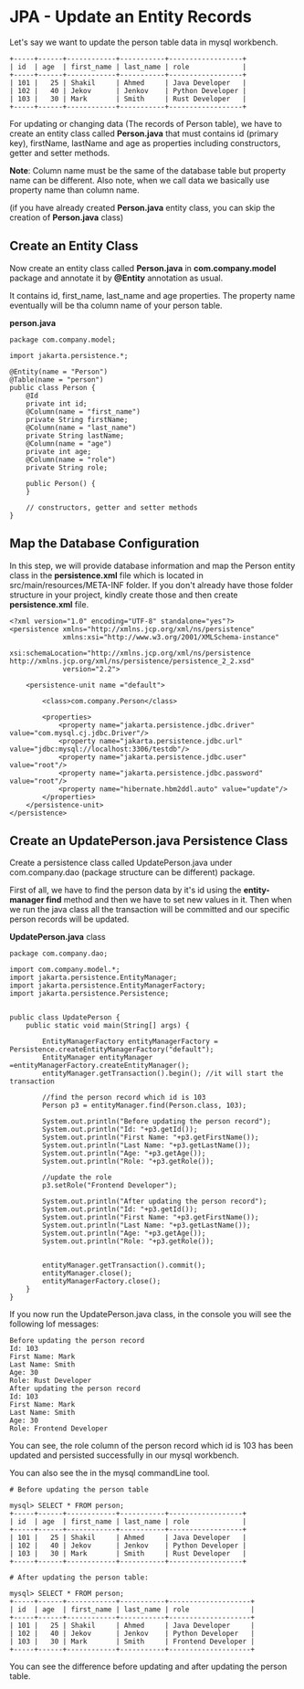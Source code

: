 
# JPA - Update an Entity Records

Let's say we want to update the person table data in mysql workbench.


```
+-----+------+------------+-----------+------------------+
| id  | age  | first_name | last_name | role             |
+-----+------+------------+-----------+------------------+
| 101 |   25 | Shakil     | Ahmed     | Java Developer   |
| 102 |   40 | Jekov      | Jenkov    | Python Developer |
| 103 |   30 | Mark       | Smith     | Rust Developer   |
+-----+------+------------+-----------+------------------+
```


For updating or changing data (The records of Person table), we have to create an entity class called **Person.java** that must contains id (primary key), firstName, lastName and age as properties including constructors, getter and setter methods. 

**Note**: Column name must be the same of the database table but property name can be different. Also note, when we call data we basically use property name than column name.

(if you have already created **Person.java** entity class, you can skip the creation of **Person.java** class)


## Create an Entity Class

Now create an entity class called **Person.java** in **com.company.model** package and annotate it by **@Entity** annotation as usual.

It contains id, first_name, last_name and age properties. The property name eventually will be tha column name of your person table.


**person.java**

```
package com.company.model;

import jakarta.persistence.*;

@Entity(name = "Person")
@Table(name = "person")
public class Person {
    @Id
    private int id;
    @Column(name = "first_name")
    private String firstName;
    @Column(name = "last_name")
    private String lastName;
    @Column(name = "age")
    private int age;
    @Column(name = "role")
    private String role;

    public Person() {
    }

    // constructors, getter and setter methods
}
```

## Map the Database Configuration


In this step, we will provide database information and map the Person entity class in the **persistence.xml** file which is located in src/main/resources/META-INF folder. If you don't already have those folder structure in your project, kindly create those and then create **persistence.xml** file.

```
<?xml version="1.0" encoding="UTF-8" standalone="yes"?>
<persistence xmlns="http://xmlns.jcp.org/xml/ns/persistence"
             xmlns:xsi="http://www.w3.org/2001/XMLSchema-instance"
             xsi:schemaLocation="http://xmlns.jcp.org/xml/ns/persistence http://xmlns.jcp.org/xml/ns/persistence/persistence_2_2.xsd"
             version="2.2">

    <persistence-unit name ="default">

        <class>com.company.Person</class>

        <properties>
            <property name="jakarta.persistence.jdbc.driver" value="com.mysql.cj.jdbc.Driver"/>
            <property name="jakarta.persistence.jdbc.url" value="jdbc:mysql://localhost:3306/testdb"/>
            <property name="jakarta.persistence.jdbc.user" value="root"/>
            <property name="jakarta.persistence.jdbc.password" value="root"/>
            <property name="hibernate.hbm2ddl.auto" value="update"/>
        </properties>
    </persistence-unit>
</persistence>
```

## Create an UpdatePerson.java Persistence Class

Create a persistence class called UpdatePerson.java under com.company.dao (package structure can be different) package.


First of all, we have to find the person data by it's id using the **entity-manager find** method and then we have to set new values in it. Then when we run the java class all the transaction will be committed and our specific person records will be updated.

**UpdatePerson.java** class

```
package com.company.dao;

import com.company.model.*;
import jakarta.persistence.EntityManager;
import jakarta.persistence.EntityManagerFactory;
import jakarta.persistence.Persistence;


public class UpdatePerson {
    public static void main(String[] args) {

        EntityManagerFactory entityManagerFactory = Persistence.createEntityManagerFactory("default");
        EntityManager entityManager =entityManagerFactory.createEntityManager();
        entityManager.getTransaction().begin(); //it will start the transaction

        //find the person record which id is 103
        Person p3 = entityManager.find(Person.class, 103);

        System.out.println("Before updating the person record");
        System.out.println("Id: "+p3.getId());
        System.out.println("First Name: "+p3.getFirstName());
        System.out.println("Last Name: "+p3.getLastName());
        System.out.println("Age: "+p3.getAge());
        System.out.println("Role: "+p3.getRole());

        //update the role
        p3.setRole("Frontend Developer");

        System.out.println("After updating the person record");
        System.out.println("Id: "+p3.getId());
        System.out.println("First Name: "+p3.getFirstName());
        System.out.println("Last Name: "+p3.getLastName());
        System.out.println("Age: "+p3.getAge());
        System.out.println("Role: "+p3.getRole());


        entityManager.getTransaction().commit();
        entityManager.close();
        entityManagerFactory.close();
    }
}
```

If you now run the UpdatePerson.java class, in the console you will see the following lof messages:


```
Before updating the person record
Id: 103
First Name: Mark
Last Name: Smith
Age: 30
Role: Rust Developer
After updating the person record
Id: 103
First Name: Mark
Last Name: Smith
Age: 30
Role: Frontend Developer
```

You can see, the role column of the person record which id is 103 has been updated and persisted successfully in our mysql workbench.

You can also see the in the mysql commandLine tool.


```
# Before updating the person table

mysql> SELECT * FROM person;
+-----+------+------------+-----------+------------------+
| id  | age  | first_name | last_name | role             |
+-----+------+------------+-----------+------------------+
| 101 |   25 | Shakil     | Ahmed     | Java Developer   |
| 102 |   40 | Jekov      | Jenkov    | Python Developer |
| 103 |   30 | Mark       | Smith     | Rust Developer   |
+-----+------+------------+-----------+------------------+

# After updating the person table:

mysql> SELECT * FROM person;
+-----+------+------------+-----------+--------------------+
| id  | age  | first_name | last_name | role               |
+-----+------+------------+-----------+--------------------+
| 101 |   25 | Shakil     | Ahmed     | Java Developer     |
| 102 |   40 | Jekov      | Jenkov    | Python Developer   |
| 103 |   30 | Mark       | Smith     | Frontend Developer |
+-----+------+------------+-----------+--------------------+
```

You can see the difference before updating and after updating the person table. 

